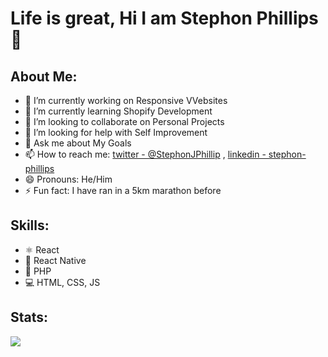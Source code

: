 # Life is great, Hi I am Stephon Phillips 👋

## About Me:

- 🔭 I’m currently working on Responsive VVebsites
- 🌱 I’m currently learning Shopify Development
- 👯 I’m looking to collaborate on Personal Projects
- 🤔 I’m looking for help with Self Improvement
- 💬 Ask me about My Goals
- 📫 How to reach me: [twitter - @StephonJPhillip](https://twitter.com/StephonJPhillip) , [linkedin - stephon-phillips](https://www.linkedin.com/in/stephon-phillips/)
- 😄 Pronouns: He/Him
- ⚡ Fun fact: I have ran in a 5km marathon before

## Skills: 

- ⚛ React
- 📱 React Native
- 🐘 PHP
- 💻 HTML, CSS, JS

## Stats:

<img src = "https://github-readme-stats.vercel.app/api?username=king-awsomeness&&show_icons=true&title_color=ffffff&icon_color=bb2acg&text_color=daf7dc&bg_color=151515">
